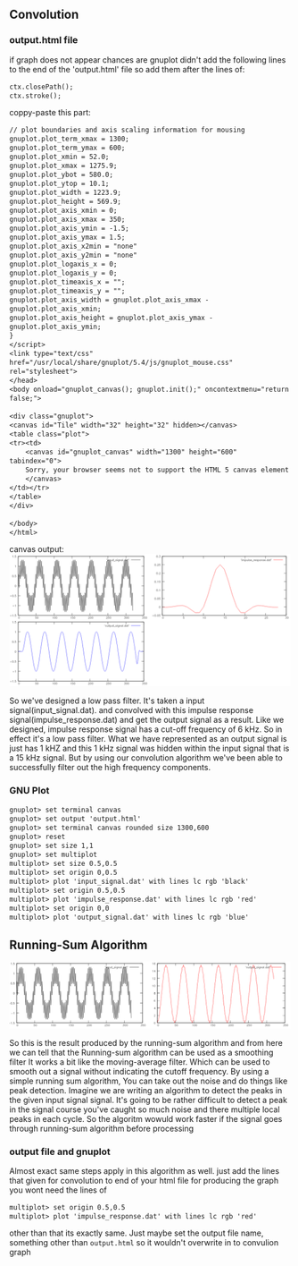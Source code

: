 ## Convolution
### output.html file

if graph does not appear chances are gnuplot didn't add the following lines to the end of the 'output.html' file so add them after the lines of:

```
ctx.closePath();
ctx.stroke();
```

coppy-paste this part:
```
// plot boundaries and axis scaling information for mousing 
gnuplot.plot_term_xmax = 1300;
gnuplot.plot_term_ymax = 600;
gnuplot.plot_xmin = 52.0;
gnuplot.plot_xmax = 1275.9;
gnuplot.plot_ybot = 580.0;
gnuplot.plot_ytop = 10.1;
gnuplot.plot_width = 1223.9;
gnuplot.plot_height = 569.9;
gnuplot.plot_axis_xmin = 0;
gnuplot.plot_axis_xmax = 350;
gnuplot.plot_axis_ymin = -1.5;
gnuplot.plot_axis_ymax = 1.5;
gnuplot.plot_axis_x2min = "none"
gnuplot.plot_axis_y2min = "none"
gnuplot.plot_logaxis_x = 0;
gnuplot.plot_logaxis_y = 0;
gnuplot.plot_timeaxis_x = "";
gnuplot.plot_timeaxis_y = "";
gnuplot.plot_axis_width = gnuplot.plot_axis_xmax - gnuplot.plot_axis_xmin;
gnuplot.plot_axis_height = gnuplot.plot_axis_ymax - gnuplot.plot_axis_ymin;
}
</script>
<link type="text/css" href="/usr/local/share/gnuplot/5.4/js/gnuplot_mouse.css" rel="stylesheet">
</head>
<body onload="gnuplot_canvas(); gnuplot.init();" oncontextmenu="return false;">

<div class="gnuplot">
<canvas id="Tile" width="32" height="32" hidden></canvas>
<table class="plot">
<tr><td>
    <canvas id="gnuplot_canvas" width="1300" height="600" tabindex="0">
	Sorry, your browser seems not to support the HTML 5 canvas element
    </canvas>
</td></tr>
</table>
</div>

</body>
</html>
```

canvas output:
![alt text](https://github.com/ellenfel/DSP-From-Ground-Up/blob/master/Convolution/canvas-output.png?raw=true)


So we've designed a low pass filter.
It's taken a input signal(input_signal.dat).
and convolved with this impulse response signal(impulse_response.dat) and get the output signal as a result.
Like we designed,  impulse response signal has a cut-off frequency of 6 kHz.
So in effect it's a low pass filter.
What we have represented as an output signal is just has 1 kHZ and this 1 kHz signal was hidden
within the input signal that is a 15 kHz signal.
But by using our convolution algorithm we've been able to successfully filter out the high frequency
components.

### GNU Plot
```
gnuplot> set terminal canvas
gnuplot> set output 'output.html'
gnuplot> set terminal canvas rounded size 1300,600
gnuplot> reset
gnuplot> set size 1,1
gnuplot> set multiplot
multiplot> set size 0.5,0.5
multiplot> set origin 0,0.5
multiplot> plot 'input_signal.dat' with lines lc rgb 'black'
multiplot> set origin 0.5,0.5
multiplot> plot 'impulse_response.dat' with lines lc rgb 'red'
multiplot> set origin 0,0
multiplot> plot 'output_signal.dat' with lines lc rgb 'blue'
```

## Running-Sum Algorithm

![alt text](https://github.com/ellenfel/DSP-From-Ground-Up/blob/master/Convolution/RunningSum-CanvasOutput.png?raw=true)

So this is the result produced by the running-sum algorithm and from here we can tell that the
Running-sum algorithm can be used as a smoothing filter
It works a bit like the moving-average filter.  Which can be used to smooth out a signal without indicating the cutoff frequency.
By using a simple running sum algorithm, You can take out the noise and do things like peak detection.
Imagine we are writing an algorithm to detect the peaks in the given input signal signal.
It's going to be rather difficult to detect a peak in the signal course you've caught so much noise and there multiple local peaks in each cycle. So the algoritm wowuld work faster if the signal goes through running-sum algorithm before processing

### output file and gnuplot
Almost exact same steps apply in this algorithm as well. just add the lines that given for convolution to end of your html file
for producing the graph you wont need the lines of
```
multiplot> set origin 0.5,0.5
multiplot> plot 'impulse_response.dat' with lines lc rgb 'red'
```
other than that its exactly same. Just maybe set the output file name, something other than `output.html` so it wouldn't overwrite in to convulion graph 
